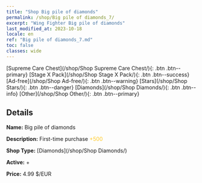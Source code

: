 ```yaml
---
title: "Shop Big pile of diamonds"
permalink: /shop/Big pile of diamonds_7/
excerpt: "Wing Fighter Big pile of diamonds"
last_modified_at: 2023-10-18
locale: en
ref: "Big pile of diamonds_7.md"
toc: false
classes: wide
---
```



  [Supreme Care Chest](/shop/Shop Supreme Care Chest/){: .btn .btn--primary}   [Stage X Pack](/shop/Shop Stage X Pack/){: .btn .btn--success}   [Ad-free](/shop/Shop Ad-free/){: .btn .btn--warning}   [Stars](/shop/Shop Stars/){: .btn .btn--danger}   [Diamonds](/shop/Shop Diamonds/){: .btn .btn--info}   [Other](/shop/Shop Other/){: .btn .btn--primary} 

## Details

 **Name:** Big pile of diamonds 

 **Description:** First-time purchase <span style="color: #FFC926">+500</span><br/><span style="color: #000000;"></span>

 **Shop Type:** [Diamonds](/shop/Shop Diamonds/)

 **Active:** + 

 **Price:** 4.99 $/EUR 


